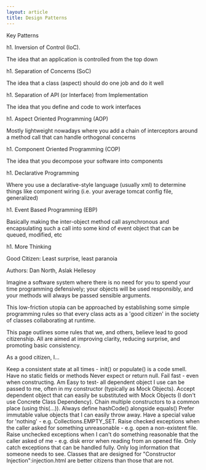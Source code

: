```yaml
---
layout: article
title: Design Patterns
---
```


Key Patterns

h1. Inversion of Control (IoC).

The idea that an application is controlled from the top down

h1. Separation of Concerns (SoC)

The idea that a class (aspect) should do one job and do it well

h1. Separation of API (or Interface) from Implementation

The idea that you define and code to work interfaces

h1. Aspect Oriented Programming (AOP)

Mostly lightweight nowadays where you add a chain of interceptors around a method call that can handle orthogonal concerns

h1. Component Oriented Programming (COP)

The idea that you decompose your software into components

h1. Declarative Programming

Where you use a declarative-style language (usually xml) to determine things like component wiring (i.e. your average tomcat config file, generalized)

h1. Event Based Programming (EBP)

Basically making the inter-object method call asynchronous and encapsulating such a call into some kind of event object that can be queued, modified, etc

h1. More Thinking

Good Citizen: Least surprise, least paranoia

Authors: Dan North, Aslak Hellesoy

Imagine a software system where there is no need for you to spend your time programming defensively; your objects will be used responsibly, and your methods will always be passed sensible arguments.

This low-friction utopia can be approached by establishing some simple programming rules so that every class acts as a 'good citizen' in the society of classes collaborating at runtime.

This page outlines some rules that we, and others, believe lead to good citizenship. All are aimed at improving clarity, reducing surprise, and promoting basic consistency.

As a good citizen, I...

Keep a consistent state at all times - init() or populate() is a code smell.
Have no static fields or methods
Never expect or return null.
Fail fast - even when constructing.
Am Easy to test- all dependent object I use can be passed to me, often in my constructor (typically as Mock Objects).
Accept dependent object that can easily be substituted with Mock Objects (I don't use Concrete Class Dependency).
Chain multiple constructors to a common place (using this(...)).
Always define hashCode() alongside equals()
Prefer immutable value objects that I can easily throw away.
Have a special value for 'nothing' - e.g. Collections.EMPTY_SET.
Raise checked exceptions when the caller asked for something unreasonable - e.g. open a non-existent file.
Raise unchecked exceptions when I can't do something reasonable that the caller asked of me - e.g. disk error when reading from an opened file.
Only catch exceptions that can be handled fully.
Only log information that someone needs to see.
Classes that are designed for "Constructor Injection":injection.html are better citizens than those that are not.